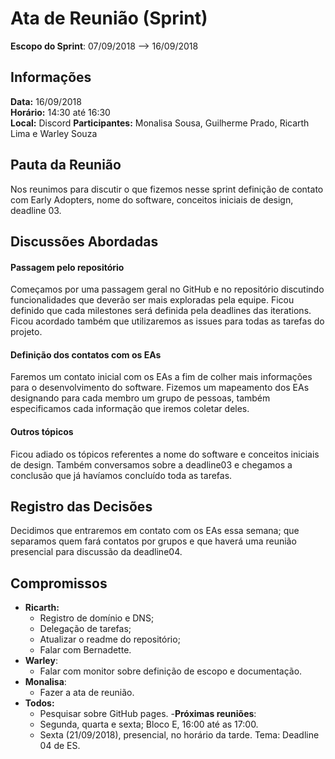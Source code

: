 # Ata de Reunião (Sprint)
**Escopo do Sprint**:  07/09/2018 --> 16/09/2018

## Informações
**Data:** 16/09/2018  
**Horário:** 14:30 até 16:30  
**Local:** Discord
**Participantes:** Monalisa Sousa, Guilherme Prado, Ricarth Lima e Warley Souza  


## Pauta da Reunião
Nos reunimos para discutir o que fizemos nesse sprint definição de contato com Early Adopters, nome do software, conceitos iniciais de design, deadline 03.

## Discussões Abordadas

#### Passagem pelo repositório
Começamos por uma passagem geral no GitHub e no repositório discutindo funcionalidades que deverão ser mais exploradas pela equipe.
Ficou definido que cada milestones será definida pela deadlines das iterations.
Ficou acordado também que utilizaremos as issues para todas as tarefas do projeto.

#### Definição dos contatos com os EAs
Faremos um contato inicial com os EAs  a fim de colher mais informações para o desenvolvimento do software.
Fizemos um mapeamento dos EAs designando para cada membro um grupo de pessoas, também especificamos cada informação que iremos coletar deles.

#### Outros tópicos
Ficou adiado os tópicos referentes a nome do software e conceitos iniciais de design.
Também conversamos sobre a deadline03 e chegamos a conclusão que já havíamos concluído toda as tarefas.

## Registro das Decisões
Decidimos que entraremos em contato com os EAs essa semana; que separamos quem fará contatos por grupos e que haverá uma reunião presencial para discussão da deadline04.

## Compromissos
- **Ricarth:**
  - Registro de domínio e DNS;
  - Delegação de tarefas;
  - Atualizar o readme do repositório;
  - Falar com Bernadette.
- **Warley**:
  - Falar com monitor sobre definição de escopo e documentação.
- **Monalisa**:
  - Fazer a ata de reunião.
- **Todos:**
  - Pesquisar sobre GitHub pages.
-**Próximas reuniões**:
  - Segunda, quarta e sexta; Bloco E, 16:00 até as 17:00.
  - Sexta (21/09/2018), presencial, no horário da tarde. Tema: Deadline 04 de ES.
